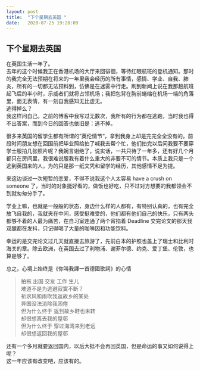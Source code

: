 ```yaml
---
layout: post
title:  "下个星期去英国 "
date:   2020-07-25 19:28:09
---
```

## 下个星期去英国  
  
在英国生活一年了。  
去年的这个时候我正在香港机场的大厅来回徘徊，等待红眼航班的登机通知。那时的我完全无法预期在将来的一年里我会经历的所有事情，感情、学业、自我、肺炎，所有的一切都无法预料到，仿佛是在迷雾中行走。刷到新闻上说在我那趟航班起飞后的半小时，示威者们就将占领机场；我把包背在胸前蜷缩在机场一端的角落里，面无表情，有一刻自我感知无比虚无。  
逃得掉么？  
我这样问自己。之前的博客中我写过无数次，我所有的行为都在逃跑，当时我也得不出答案，而到今日的回答也依旧是：逃不掉。  
  
很多来英国的留学生都有所谓的”英伦情节“，拿到我身上却是完完全全没有的。前段时间朋友想在回国前把毕业照给拍了喊我去帮个忙，他们拍完以后问我要不要穿学士服拍几张照片呢？我婉言谢绝了，说实话，一共只待了一年多，还有好几个月都只在房间里，我很难说服我有着什么重大的非要不可的情节。本质上我只是一个逃到英国来的人，为的只是那一纸文凭和留学的经历，其他感情不足为提。  

来这边谈过一次短暂的恋爱，不得不说我这个人太容易 have a crush on someone 了，当时的对象挺好看的，做饭也好吃，只不过对方想要的我都领会不到就匆匆分手了。  
  
学业上嘛，也就是一般般的状态，身边什么样的人都有，有特别认真的，也有完全放飞自我的，我就夹在中间，感受挺难受的，他们都有他们自己的快乐，只有两头都够不着的人最为痛苦，在自习室连通了两个宵掐着 Deadline 交完论文的那天我双腿都在发抖，只记得喝了大量的咖啡因和功能饮料。  
   
幸运的是交完论文过几天就直接去旅游了，先前白本的护照也盖上了瑞士和比利时海关的章。除去欧洲，在英国去过了利物浦、谢菲尔德、约克、爱丁堡、伦敦，也算是够了。  
  
总之，心境上始终是《你叫我譯一首德國歌詞》的心情  
>拍拖 出国 交友 工作 生儿  
难道不是为逃避寂寞不断？  
祈求风和雨吹我返故乡的某处  
异国没法消除我困倦  
但为什么终于 返到故乡鞋也未转  
却很想离去我的屋邨  
但为什么终于 穿过海湾来到老远  
却很想返回我的屋邨   
  
还有一个多月就要返回国内，以后大抵不会再回英国，但是命运的事又如何说得上呢？  
这一年应该有改变吧，应该有的。


